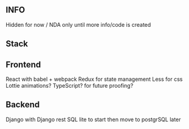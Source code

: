 INFO
---------------------
Hidden for now / NDA only until more info/code is created


Stack
-------------------

Frontend
------------
React with babel + webpack
Redux for state management
Less for css
Lottie animations?
TypeScript? for future proofing?

Backend
-----------
Django with Django rest
SQL lite to start then move to postgrSQL later

